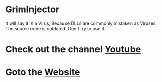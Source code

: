 # GrimInjector
It will say it is a Virus, Because DLLs are commonly mistaken as Viruses.
The source code is outdated, Don't try to use it.

# Check out the channel [Youtube](https://www.youtube.com/channel/UC8IGxbG5N-sv3CfJ_rTL6BA?sub_confirmation=1)

# Goto the [Website](https://reaperstudi0s.github.io/)
